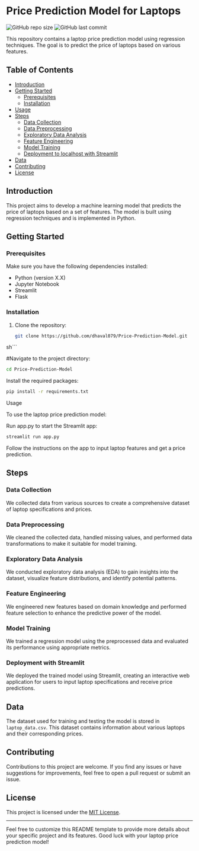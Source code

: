 # Price Prediction Model for Laptops

![GitHub repo size](https://img.shields.io/github/repo-size/dhaval079/Price-Prediction-Model)
![GitHub last commit](https://img.shields.io/github/last-commit/dhaval079/Price-Prediction-Model)

This repository contains a laptop price prediction model using regression techniques. The goal is to predict the price of laptops based on various features.

## Table of Contents
- [Introduction](#introduction)
- [Getting Started](#getting-started)
  - [Prerequisites](#prerequisites)
  - [Installation](#installation)
- [Usage](#usage)
- [Steps](#steps)
  - [Data Collection](#data-collection)
  - [Data Preprocessing](#data-preprocessing)
  - [Exploratory Data Analysis](#exploratory-data-analysis)
  - [Feature Engineering](#feature-engineering)
  - [Model Training](#model-training)
  - [Deployment to localhost with Streamlit](#deployment-with-streamlit)
- [Data](#data)
- [Contributing](#contributing)
- [License](#license)

## Introduction
This project aims to develop a machine learning model that predicts the price of laptops based on a set of features. The model is built using regression techniques and is implemented in Python.

## Getting Started
### Prerequisites
Make sure you have the following dependencies installed:
- Python (version X.X)
- Jupyter Notebook
- Streamlit
- Flask

### Installation
1. Clone the repository:
   ```sh
   git clone https://github.com/dhaval079/Price-Prediction-Model.git
  sh```
  
#Navigate to the project directory:

```sh
cd Price-Prediction-Model
```

Install the required packages:

```sh
pip install -r requirements.txt
```

Usage

To use the laptop price prediction model:

Run app.py to start the Streamlit app:

```sh
streamlit run app.py
```

Follow the instructions on the app to input laptop features and get a price prediction.

## Steps
### Data Collection
We collected data from various sources to create a comprehensive dataset of laptop specifications and prices.

### Data Preprocessing
We cleaned the collected data, handled missing values, and performed data transformations to make it suitable for model training.

### Exploratory Data Analysis
We conducted exploratory data analysis (EDA) to gain insights into the dataset, visualize feature distributions, and identify potential patterns.

### Feature Engineering
We engineered new features based on domain knowledge and performed feature selection to enhance the predictive power of the model.

### Model Training
We trained a regression model using the preprocessed data and evaluated its performance using appropriate metrics.

### Deployment with Streamlit
We deployed the trained model using Streamlit, creating an interactive web application for users to input laptop specifications and receive price predictions.

## Data
The dataset used for training and testing the model is stored in `laptop_data.csv`. This dataset contains information about various laptops and their corresponding prices.

## Contributing
Contributions to this project are welcome. If you find any issues or have suggestions for improvements, feel free to open a pull request or submit an issue.

## License
This project is licensed under the [MIT License](LICENSE).

---
Feel free to customize this README template to provide more details about your specific project and its features. Good luck with your laptop price prediction model!
